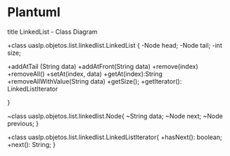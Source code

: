 # Plantuml

title LinkedList - Class Diagram


+class uaslp.objetos.list.linkedlist.LinkedList {
-Node head;
-Node tail;
-int size;

+addAtTail (String data)
+addAtFront(String data)
+remove(index)
+removeAll()
+setAt(index, data)
+getAt(index):String
+removeAllWithValue(String data)
+getSize();
+getIterator(): LinkedListIterator


}

~class uaslp.objetos.list.linkedlist.Node{
~String data;
~Node next;
~Node previous;
}

+class uaslp.objetos.list.linkedlist.LinkedListIterator{
+hasNext(): boolean;
+next(): String;
}
